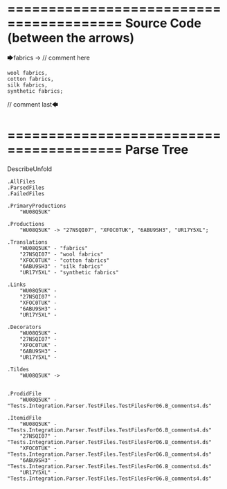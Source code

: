 ========================================
Source Code (between the arrows)
========================================

🡆fabrics -> // comment here

    wool fabrics,
    cotton fabrics,
    silk fabrics,
    synthetic fabrics;

// comment last🡄

========================================
Parse Tree
========================================
DescribeUnfold

    .AllFiles
    .ParsedFiles
    .FailedFiles

    .PrimaryProductions
        "WU08Q5UK" 

    .Productions
        "WU08Q5UK" -> "27NSQI07", "XFOC0TUK", "6ABU9SH3", "UR17Y5XL";

    .Translations
        "WU08Q5UK" - "fabrics"
        "27NSQI07" - "wool fabrics"
        "XFOC0TUK" - "cotton fabrics"
        "6ABU9SH3" - "silk fabrics"
        "UR17Y5XL" - "synthetic fabrics"

    .Links
        "WU08Q5UK" - 
        "27NSQI07" - 
        "XFOC0TUK" - 
        "6ABU9SH3" - 
        "UR17Y5XL" - 

    .Decorators
        "WU08Q5UK" - 
        "27NSQI07" - 
        "XFOC0TUK" - 
        "6ABU9SH3" - 
        "UR17Y5XL" - 

    .Tildes
        "WU08Q5UK" -> 


    .ProdidFile
        "WU08Q5UK" - "Tests.Integration.Parser.TestFiles.TestFilesFor06.B_comments4.ds"

    .ItemidFile
        "WU08Q5UK" - "Tests.Integration.Parser.TestFiles.TestFilesFor06.B_comments4.ds"
        "27NSQI07" - "Tests.Integration.Parser.TestFiles.TestFilesFor06.B_comments4.ds"
        "XFOC0TUK" - "Tests.Integration.Parser.TestFiles.TestFilesFor06.B_comments4.ds"
        "6ABU9SH3" - "Tests.Integration.Parser.TestFiles.TestFilesFor06.B_comments4.ds"
        "UR17Y5XL" - "Tests.Integration.Parser.TestFiles.TestFilesFor06.B_comments4.ds"

